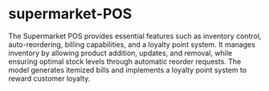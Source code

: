 # supermarket-POS
The Supermarket POS provides essential features such as inventory control, auto-reordering, billing capabilities, and a loyalty point system. It manages inventory by allowing product addition, updates, and removal, while ensuring optimal stock levels through automatic reorder requests. The model generates itemized bills and implements a loyalty point system to reward customer loyalty. 
